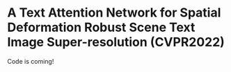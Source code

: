# A Text Attention Network for Spatial Deformation Robust Scene Text Image Super-resolution (CVPR2022)

Code is coming!

